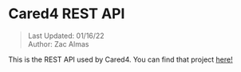 # Cared4 REST API
> Last Updated: 01/16/22 </br>
> Author: Zac Almas </br>

This is the REST API used by Cared4. You can find that project [here!](https://github.com/ThatGhostToast/Cared4) <br />
